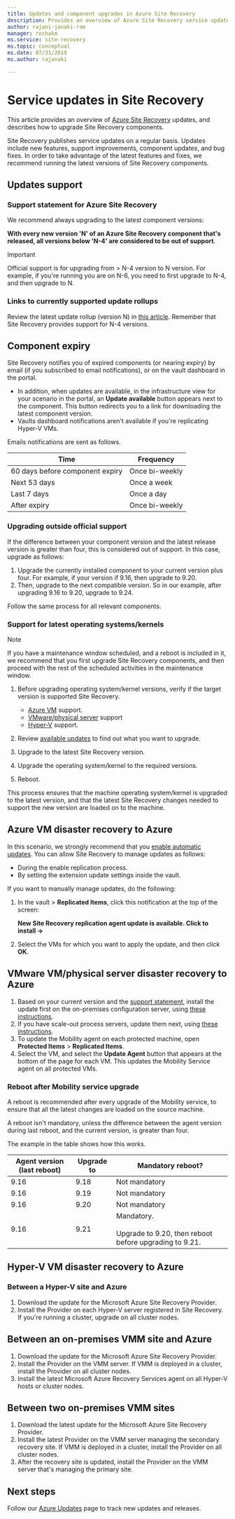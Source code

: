```yaml
---
title: Updates and component upgrades in Azure Site Recovery
description: Provides an overview of Azure Site Recovery service updates, and component upgrades.
author: rajani-janaki-ram 
manager: rochakm
ms.service: site-recovery
ms.topic: conceptual
ms.date: 07/31/2019
ms.author: rajanaki 

---
```

# Service updates in Site Recovery

This article provides an overview of [Azure Site Recovery](site-recovery-overview.md) updates, and describes how to upgrade Site Recovery components.

Site Recovery publishes service updates on a regular basis. Updates include new features, support improvements, component updates, and bug fixes. In order to take advantage of the latest features and fixes, we recommend running the latest versions of Site Recovery components. 
 
 
## Updates support

### Support statement for Azure Site Recovery

We recommend always upgrading to the latest component versions:

**With every new version 'N' of an Azure Site Recovery component that's released, all versions below 'N-4' are considered to be out of support**. 

> [!IMPORTANT]
> Official support is for upgrading from > N-4 version to N version. For example, if you're running  you are on N-6, you need to first upgrade to N-4, and then upgrade to N.


### Links to currently supported update rollups

 Review the latest update rollup (version N) in [this article](site-recovery-whats-new.md). Remember that Site Recovery provides support for N-4 versions.



## Component expiry

Site Recovery notifies you of expired components (or nearing expiry) by email (if you subscribed to email notifications), or on the vault dashboard in the portal.

- In addition, when updates are available, in the infrastructure view for your scenario in the portal, an **Update available** button appears next to the component. This button redirects you to a link for downloading the latest component version.
-  Vaults dashboard notifications aren't available if you're replicating Hyper-V VMs. 

Emails notifications are sent as follows.

**Time** | **Frequency**
--- | ---
60 days before component expiry | Once bi-weekly
Next 53 days | Once a week
Last 7 days | Once a day
After expiry | Once bi-weekly


### Upgrading outside official support

If the difference between your component version and the latest release version is greater than four, this is considered out of support. In this case, upgrade as follows: 

1. Upgrade the currently installed component to your current version plus four. For example, if your version if 9.16, then upgrade to 9.20.
2. Then, upgrade to the next compatible version. So in our example, after upgrading 9.16 to 9.20, upgrade to 9.24. 

Follow the same process for all relevant components.

### Support for latest operating systems/kernels

> [!NOTE]
> If you have a maintenance window scheduled, and a reboot is included in it, we recommend that you first upgrade Site Recovery components, and then proceed with the rest of the scheduled activities in the maintenance window.

1. Before upgrading operating system/kernel versions, verify if the target version is supported Site Recovery. 

    - [Azure VM](azure-to-azure-support-matrix.md#replicated-machine-operating-systems) support.
    - [VMware/physical server](vmware-physical-azure-support-matrix.md#replicated-machines) support
    - [Hyper-V](hyper-v-azure-support-matrix.md#replicated-vms) support.
2. Review [available updates](site-recovery-whats-new.md) to find out what you want to upgrade.
3. Upgrade to the latest Site Recovery version.
4. Upgrade the operating system/kernel to the required versions.
5. Reboot.


This process ensures that the machine operating system/kernel is upgraded to the latest version, and that the latest Site Recovery changes needed to support the new version are loaded on to the machine.

## Azure VM disaster recovery to Azure

In this scenario, we strongly recommend that you [enable automatic updates](azure-to-azure-autoupdate.md). You can allow Site Recovery to manage updates as follows:

- During the enable replication process.
- By setting the extension update settings inside the vault.

If you want to manually manage updates, do the following:

1. In the vault > **Replicated Items**, click this notification at the top of the screen: 
    
    **New Site Recovery replication agent update is available. Click to install ->**

4. Select the VMs for which you want to apply the update, and then click **OK**.


## VMware VM/physical server disaster recovery to Azure

1. Based on your current version and the [support statement](#support-statement-for-azure-site-recovery), install the update first on the on-premises configuration server, using [these instructions](vmware-azure-deploy-configuration-server.md#upgrade-the-configuration-server). 
2. If you have scale-out process servers, update them next, using [these instructions](vmware-azure-manage-process-server.md#upgrade-a-process-server).
3. To update the Mobility agent on each protected machine, open **Protected Items** > **Replicated Items**.
4. Select the VM, and select the **Update Agent** button that appears at the bottom of the page for each VM. This updates the Mobility Service agent on all protected VMs.

### Reboot after Mobility service upgrade

A reboot is recommended after every upgrade of the Mobility service, to ensure that all the latest changes are loaded on the source machine.

A reboot isn't mandatory, unless the difference between the agent version during last reboot, and the current version, is greater than four.

The example in the table shows how this works.

|**Agent version (last reboot)** | **Upgrade to** | **Mandatory reboot?**|
|---------|---------|---------|
|9.16 |  9.18 | Not mandatory|
|9.16 | 9.19 | Not mandatory|
| 9.16 | 9.20 | Not mandatory
 | 9.16 | 9.21 | Mandatory.<br/><br/> Upgrade to 9.20, then reboot before upgrading to 9.21.

## Hyper-V VM disaster recovery to Azure

### Between a Hyper-V site and Azure

1. Download the update for the Microsoft Azure Site Recovery Provider.
2. Install the Provider on each Hyper-V server registered in Site Recovery. If you're running a cluster, upgrade on all cluster nodes.


## Between an on-premises VMM site and Azure
1. Download the update for the Microsoft Azure Site Recovery Provider.
2. Install the Provider on the VMM server. If VMM is deployed in a cluster, install the Provider on all cluster nodes.
3. Install the latest Microsoft Azure Recovery Services agent on all Hyper-V hosts or cluster nodes.


## Between two on-premises VMM sites
1. Download the latest update for the Microsoft Azure Site Recovery Provider.
2. Install the latest Provider on the VMM server managing the secondary recovery site. If VMM is deployed in a cluster, install the Provider on all cluster nodes.
3. After the recovery site is updated, install the Provider on the VMM server that's managing the primary site.

## Next steps

Follow our [Azure Updates](https://azure.microsoft.com/updates/?product=site-recovery) page to track new updates and releases.
